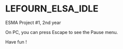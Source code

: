 # LEFOURN_ELSA_IDLE
 ESMA Project #1, 2nd year

On PC, you can press Escape to see the Pause menu.

Have fun !
